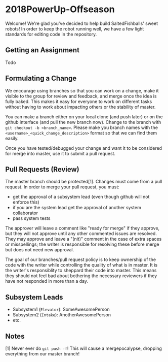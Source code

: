 2018PowerUp-Offseason
=========================

Welcome! We're glad you've decided to help build SaltedFishballs' sweet robots! In order to keep the robot running well, we have a few light standards for editing code in the repository.

## Getting an Assignment

Todo

## Formulating a Change

We encourage using branches so that you can work on a change, make it visible to the group for review and feedback, and merge once the idea is fully baked. This makes it easy for everyone to work on different tasks without having to work about impacting others or the stability of master.

You can make a branch either on your local clone (and push later) or on the github interface (and pull the new branch now). Change to the branch with `git checkout -b <branch_name>`. Please make you branch names with the `<username>_<quick_change_description>` format so that we can find them easily.

Once you have tested/debugged your change and want it to be considered for merge into master, use it to submit a pull request.

## Pull Requests (Review)

The master branch should be protected[1]. Changes must come from a pull request. In order to merge your pull request, you must:

* get the approval of a subsystem lead (even though github will not enforce this)
* if you are the system lead get the approval of another system collaborator
* pass system tests

The approver will leave a comment like "ready for merge" if they approve, but they will not approve until any other commented issues are resolved. They may approve and leave a "(nit)" comment in the case of extra spaces or misspellings; the writer is responsible for resolving these before merge but does not need new approval.

The goal of our branches/pull request policy is to keep ownership of the code with the writer while controlling the quality of what is in master. It is the writer's responsiblity to sheppard their code into master. This means they should not feel bad about bothering the necessary reviewers if they have not responded in more than a day.

## Subsystem Leads

* Subsystem1 (`Elevator`): SomeAwesomePerson
* Subsystem2 (`Intake`): AnotherAwesomePerson
* etc.

## Notes

[1] Never ever do `git push -f`! This will cause a mergepocalypse, dropping everything from our master branch!
